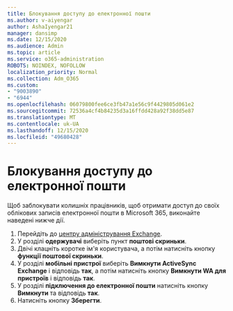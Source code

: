 ```yaml
---
title: Блокування доступу до електронної пошти
ms.author: v-aiyengar
author: AshaIyengar21
manager: dansimp
ms.date: 12/15/2020
ms.audience: Admin
ms.topic: article
ms.service: o365-administration
ROBOTS: NOINDEX, NOFOLLOW
localization_priority: Normal
ms.collection: Adm_O365
ms.custom:
- "9003890"
- "6944"
ms.openlocfilehash: 06079800fee6ce3fb47a1e56c9f4429805d061e2
ms.sourcegitcommit: 72536a4cf4b84235d3a16ffdd428a92f38dd5e87
ms.translationtype: MT
ms.contentlocale: uk-UA
ms.lasthandoff: 12/15/2020
ms.locfileid: "49680428"
---
```

# <a name="block-access-to-email"></a>Блокування доступу до електронної пошти

Щоб заблокувати колишніх працівників, щоб отримати доступ до своїх облікових записів електронної пошти в Microsoft 365, виконайте наведені нижче дії.

1. Перейдіть до [центру адміністрування Exchange](https://go.microsoft.com/fwlink/?linkid=2138629).
1. У розділі **одержувачі** виберіть пункт **поштові скриньки**.
1. Двічі клацніть коротке ім'я користувача, а потім натисніть кнопку **функції поштової скриньки**.
1. У розділі **мобільні пристрої** виберіть **Вимкнути ActiveSync Exchange** і відповідь **так**, а потім натисніть кнопку **Вимкнути WA для пристроїв** і відповідь **так**.
1. У розділі **підключення до електронної пошти** натисніть кнопку **Вимкнути** та відповідь **так**.
1. Натисніть кнопку **Зберегти**.
